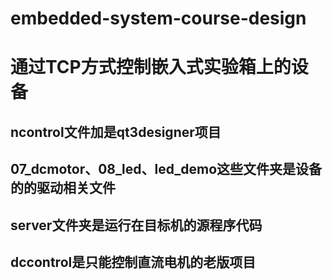 # embedded-system-course-design
# 通过TCP方式控制嵌入式实验箱上的设备
## ncontrol文件加是qt3designer项目
## 07_dcmotor、08_led、led_demo这些文件夹是设备的的驱动相关文件
## server文件夹是运行在目标机的源程序代码
## dccontrol是只能控制直流电机的老版项目
